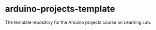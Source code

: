 # arduino-projects-template
The template repository for the Arduino projects course on Learning Lab.
